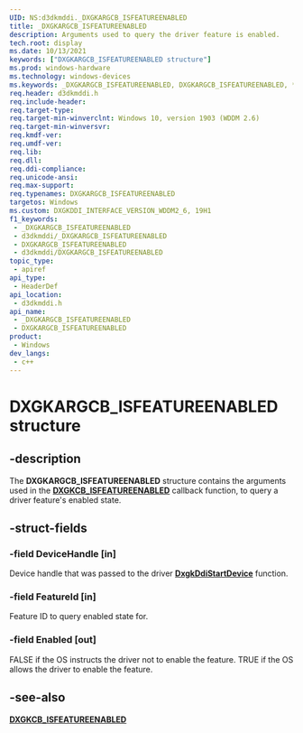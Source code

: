 ```yaml
---
UID: NS:d3dkmddi._DXGKARGCB_ISFEATUREENABLED
title: _DXGKARGCB_ISFEATUREENABLED
description: Arguments used to query the driver feature is enabled.
tech.root: display
ms.date: 10/13/2021
keywords: ["DXGKARGCB_ISFEATUREENABLED structure"]
ms.prod: windows-hardware
ms.technology: windows-devices
ms.keywords: _DXGKARGCB_ISFEATUREENABLED, DXGKARGCB_ISFEATUREENABLED, *INOUT_PDXGKARGCB_ISFEATUREENABLED
req.header: d3dkmddi.h
req.include-header: 
req.target-type: 
req.target-min-winverclnt: Windows 10, version 1903 (WDDM 2.6)
req.target-min-winversvr: 
req.kmdf-ver: 
req.umdf-ver: 
req.lib: 
req.dll: 
req.ddi-compliance: 
req.unicode-ansi: 
req.max-support: 
req.typenames: DXGKARGCB_ISFEATUREENABLED
targetos: Windows
ms.custom: DXGKDDI_INTERFACE_VERSION_WDDM2_6, 19H1
f1_keywords:
 - _DXGKARGCB_ISFEATUREENABLED
 - d3dkmddi/_DXGKARGCB_ISFEATUREENABLED
 - DXGKARGCB_ISFEATUREENABLED
 - d3dkmddi/DXGKARGCB_ISFEATUREENABLED
topic_type:
 - apiref
api_type:
 - HeaderDef
api_location:
 - d3dkmddi.h
api_name:
 - _DXGKARGCB_ISFEATUREENABLED
 - DXGKARGCB_ISFEATUREENABLED
product:
 - Windows
dev_langs:
 - c++
---
```


# DXGKARGCB_ISFEATUREENABLED structure

## -description

The **DXGKARGCB_ISFEATUREENABLED** structure contains the arguments used in the [**DXGKCB_ISFEATUREENABLED**](nc-d3dkmddi-dxgkcb_isfeatureenabled.md) callback function, to query a driver feature's enabled state.

## -struct-fields

### -field DeviceHandle [in]

Device handle that was passed to the driver [**DxgkDdiStartDevice**](../dispmprt/nc-dispmprt-dxgkddi_start_device.md) function.

### -field FeatureId [in]

Feature ID to query enabled state for.

### -field Enabled [out]

FALSE if the OS instructs the driver not to enable the feature. TRUE if the OS allows the driver to enable the feature.

## -see-also

[**DXGKCB_ISFEATUREENABLED**](nc-d3dkmddi-dxgkcb_isfeatureenabled.md)
